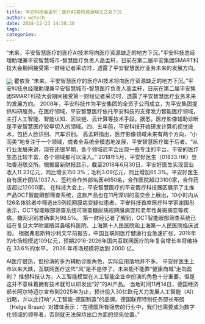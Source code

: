```yaml
---
title: 平安科技高孟轩：医疗AI要向资源缺乏之处下沉
author: wetech
date: 2018-12-23 14:58:30
tags: 
categories: 
---
```

“未来，平安智慧医疗的医疗AI技术将向医疗资源缺乏的地方下沉。”平安科技总经理助理兼平安智慧城市-智慧医疗负责人高孟轩，日前在第二届平安集团SMART科技大会期间接受第一财经记者采访时，透露了平安智慧医疗业务未来的发展方向。
<!-- more -->
<img align="center" border="0" src="https://imgcdn.yicai.com/uppics/images/2018/12/4b89afe4aab99960027691888f6312c8.jpg" />
瞿依贤
“未来，平安智慧医疗的医疗AI技术将向医疗资源缺乏的地方下沉。”平安科技总经理助理兼平安智慧城市-智慧医疗负责人高孟轩，日前在第二届平安集团SMART科技大会期间接受第一财经记者采访时，透露了平安智慧医疗业务未来的发展方向。
2008年，平安科技作为平安集团的全资子公司成立，为平安集团提供科研服务。在医疗领域，平安智慧医疗依托平安科技的支撑发力智能医疗领域，主打人工智能、智能认知、区块链、云计算等技术手段。据悉，医疗影像辅助诊断是平安智慧医疗较早切入的领域。四、五年前，平安科技开始研发计算机视觉技术，包括人脸识别、汽车识别。
高孟轩指出，医疗影像领域未来有两个方向，“小而美”地专注于一个领域，或者全系统全模态地发展，平安智慧医疗属于后者。“从行业发展来讲，现在还很早期，各个领域迟早会出现一些专注的平台。平安的医疗生态比较丰富，各个领域都可以深入。”
2018年5月，平安好医生（01833.HK）登陆香港联交所。根据最新财报显示，截至2018年6月30日，平安好医生实现营业收入11.23亿元，同比增长150.3%；毛利3.09亿元，同比增加65.3%。平安好医生自有医疗团队1037人、签约合作外部名医4650名，合作医院超过3100家，合作药店超过12000家。
在科技大会上，平安智慧医疗的平安医疗科技展区展示了主推产品OCT智能眼部筛查系统，这款产品也在11月深圳的高交会上展出，10小时内从126名体验者中筛选出5例视网膜病变疑似患者。平安科技首席医疗科学家谢国彤表示，OCT智能眼部筛查系统可筛查糖尿病视网膜病变和老年性黄斑病变等疾病，糖网识别准确率为98.5%。
第一财经记者了解到，OCT智能眼部筛查系统已经在复旦大学附属眼耳鼻咽科医院、上海第十人民医院和上海第一人民医院临床试验。
根据弗若斯特沙利文早前报告，中国互联网医疗健康行业急速扩张，2016年的市场规模达109亿元，预期2016-2026年国内互联网医疗的年复合增长率将维持在 33.6%的水平， 2026 年市场规模将达到 2000 亿。
 
 
AI医疗很热，但扮演的多为辅助诊断角色，实际应用落地并不多。
平安好医生上市以来大跌，互联网医疗这阵“风”是不是停了，未来能不能靠“健康商城”走向盈利？
推想科技认为，人工智能模型在人工智能企业中扮演的角色十分重要，但是这并不意味着拥有技术就可以研发出“好”的AI产品。
当地时间11月14日，德国经济部长阿尔特迈尔宣布到2025年为止，预计投入30亿欧元大力发展人工智能（AI）战略，并以此打响“人工智能-德国制造”的品牌。德国联邦特别任务部长布朗（Helge Braun）对媒体表示：“在德国所有强势的行业中，我们也需要成为数字化领域的领导者，否则就无法保持出口方面的领先位置。”

